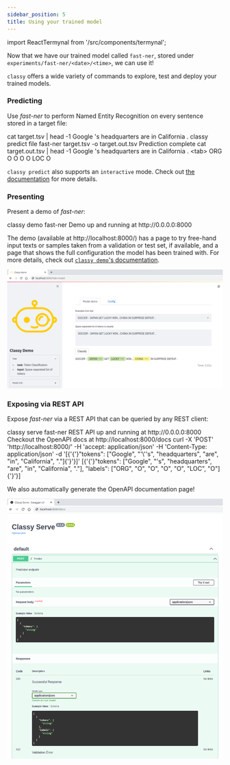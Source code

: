 ```yaml
---
sidebar_position: 5
title: Using your trained model
---
```


import ReactTermynal from '/src/components/termynal';

Now that we have our trained model called `fast-ner`, stored under `experiments/fast-ner/<date>/<time>`, we can use it!

`classy` offers a wide variety of commands to explore, test and deploy your trained models.

### Predicting

Use *fast-ner* to perform Named Entity Recognition on every sentence stored in a target file:

<ReactTermynal>
  <span data-ty="input">cat target.tsv | head -1</span>
  <span data-ty>Google 's headquarters are in California .</span>
  <span data-ty="input">classy predict file fast-ner target.tsv -o target.out.tsv</span>
  <span data-ty="progress"></span>
  <span data-ty>Prediction complete</span>
  <span data-ty="input">cat target.out.tsv | head -1</span>
  <span data-ty>Google 's headquarters are in California . &lt;tab&gt; ORG O O O O LOC O</span>
</ReactTermynal>

<p />

`classy predict` also supports an `interactive` mode. Check out [the documentation](/docs/reference-manual/cli/predict) for more details.
### Presenting

Present a demo of *fast-ner*:

<ReactTermynal>
  <span data-ty="input">classy demo fast-ner</span>
  <span data-ty data-ty-start-delay="2000">Demo up and running at http://0.0.0.0:8000</span>
</ReactTermynal>

<p />

The demo (available at http://localhost:8000/) has a page to try free-hand input texts or samples taken from a validation or test set, if available, 
and a page that shows the full configuration the model has been trained with. For more details, check out [`classy demo`'s documentation](/docs/reference-manual/cli/inference/#demo).

![Classy Demo](/img/intro/classy-demo-tok-model.png)

### Exposing via REST API

Expose *fast-ner* via a REST API that can be queried by any REST client:

<ReactTermynal>
  <span data-ty="input">classy serve fast-ner</span>
  <span data-ty data-ty-start-delay="2000">REST API up and running at http://0.0.0.0:8000</span>
  <span data-ty>Checkout the OpenAPI docs at http://localhost:8000/docs</span>
  <span data-ty="input">curl -X 'POST' 'http://localhost:8000/' -H 'accept: application/json' -H 'Content-Type: application/json' -d 
'[{'{'}"tokens": ["Google", "'\''s", "headquarters", "are", "in", "California", "."]{'}'}]'</span>
  <span data-ty data-ty-start-delay="2000">[{'{'}"tokens": ["Google", "'s", "headquarters", "are", "in", "California", "."], "labels": ["ORG", "O", "O", "O", "O", "LOC", "O"]{'}'}]</span>
</ReactTermynal>

<p />

We also automatically generate the OpenAPI documentation page!

![Classy Serve Docs](/img/intro/classy-serve-tok.png)
